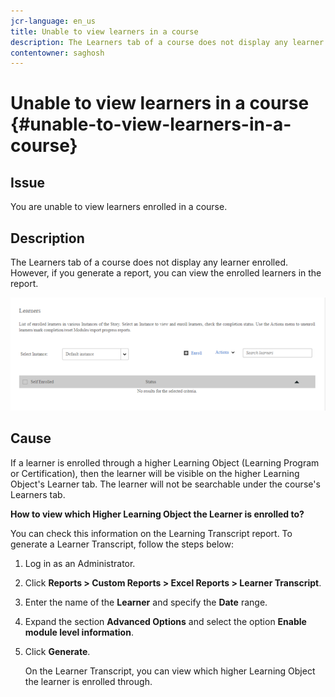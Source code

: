 ```yaml
---
jcr-language: en_us
title: Unable to view learners in a course
description: The Learners tab of a course does not display any learner enrolled in Adobe Learning Manager. However, if you generate a report, you can view the enrolled learners in the report.
contentowner: saghosh
---
```



# Unable to view learners in a course {#unable-to-view-learners-in-a-course}

## Issue

You are unable to view learners enrolled in a course.

## Description

The Learners tab of a course does not display any learner enrolled. However, if you generate a report, you can view the enrolled learners in the report.

![](assets/no-learners.png) 

## Cause

If a learner is enrolled through a higher Learning Object (Learning Program or Certification), then the learner will be visible on the higher Learning Object's Learner tab. The learner will not be searchable under the course's Learners tab.

**How to view which Higher Learning Object the Learner is enrolled to?**

You can check this information on the Learning Transcript report. To generate a Learner Transcript, follow the steps below:

1. Log in as an Administrator.
1. Click **Reports > Custom Reports > Excel Reports > Learner Transcript**.
1. Enter the name of the **Learner** and specify the **Date** range.
1. Expand the section **Advanced Options** and select the option **Enable module level information**. 
1. Click **Generate**.

   On the Learner Transcript, you can view which higher Learning Object the learner is enrolled through.
